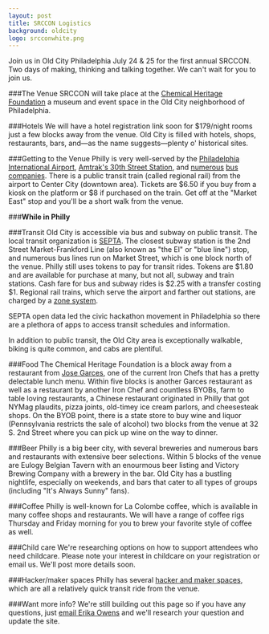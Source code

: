 ```yaml
---
layout: post
title: SRCCON Logistics
background: oldcity
logo: srcconwhite.png
---
```

<p class="bodybig">Join us in Old City Philadelphia July 24 & 25 for the first annual SRCCON. Two days of making, thinking and talking together. We can't wait for you to join us.</p>

###The Venue
SRCCON will take place at the [Chemical Heritage Foundation](http://www.chemheritage.org/) a museum and event space in the Old City neighborhood of Philadelphia.

###Hotels
We will have a hotel registration link soon for $179/night rooms just a few blocks away from the venue. Old City is filled with hotels, shops, restaurants, bars, and—as the name suggests—plenty o' historical sites.

###Getting to the Venue
Philly is very well-served by the [Philadelphia International Airport](http://www.phl.org/Pages/HomePage.aspx), [Amtrak's 30th Street Station](http://www.amtrak.com/servlet/ContentServer?pagename=am/am2Station/Station_Page&code=PHL), and [numerous](http://megabus.com/) [bus](http://www.gotobus.com/yobus/) [companies](https://www.greyhound.com/default.aspx).
There is a public transit train (called regional rail) from the airport to Center City (downtown area). Tickets are $6.50 if you buy from a kiosk on the platform or $8 if purchased on the train. Get off at the "Market East" stop and you'll be a short walk from the venue.

###**While in Philly**

###Transit
Old City is accessible via bus and subway on public transit. The local transit organization is [SEPTA](http://septa.org). The closest subway station is the 2nd Street Market-Frankford Line (also known as "the El" or "blue line") stop, and numerous bus lines run on Market Street, which is one block north of the venue. Philly still uses tokens to pay for transit rides. Tokens are $1.80 and are available for purchase at many, but not all, subway and train stations. Cash fare for bus and subway rides is $2.25 with a transfer costing $1. Regional rail trains, which serve the airport and farther out stations, are charged by a [zone system](http://septa.org/fares/ticket/index.html).

SEPTA open data led the civic hackathon movement in Philadelphia so there are a plethora of apps to access transit schedules and information.

In addition to public transit, the Old City area is exceptionally walkable, biking is quite common, and cabs are plentiful.

###Food
The Chemical Heritage Foundation is a block away from a restaurant from [Jose Garces](http://philadelphia.amadarestaurant.com/), one of the current Iron Chefs that has a pretty delectable lunch menu. Within five blocks is another Garces restaurant as well as a restaurant by another Iron Chef and countless BYOBs, farm to table loving restaurants, a Chinese restaurant originated in Philly that got NYMag plaudits, pizza joints, old-timey ice cream parlors, and cheesesteak shops. On the BYOB point, there is a state store to buy wine and liquor (Pennsylvania restricts the sale of alcohol) two blocks from the venue at 32 S. 2nd Street where you can pick up wine on the way to dinner.

###Beer
Philly is a big beer city, with several breweries and numerous bars and restaurants with extensive beer selections. Within 5 blocks of the venue are Eulogy Belgian Tavern with an enourmous beer listing and Victory Brewing Company with a brewery in the bar. Old City has a bustling nightlife, especially on weekends, and bars that cater to all types of groups (including "It's Always Sunny" fans).

###Coffee
Philly is well-known for La Colombe coffee, which is available in many coffee shops and restaurants. We will have a range of coffee rigs Thursday and Friday morning for you to brew your favorite style of coffee as well.

###Child care
We're researching options on how to support attendees who need childcare. Please note your interest in childcare on your registration or email us. We'll post more details soon.

###Hacker/maker spaces
Philly has several [hacker and maker spaces](http://hackerspaces.org/wiki/Philadelphia), which are all a relatively quick transit ride from the venue.

###Want more info?
We're still building out this page so if you have any questions, just [email Erika Owens](mailto:erikao@mozillafoundation.org) and we'll research your question and update the site.
